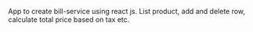
App to create bill-service using react js. List product, add and delete row, calculate total price based on tax etc.
